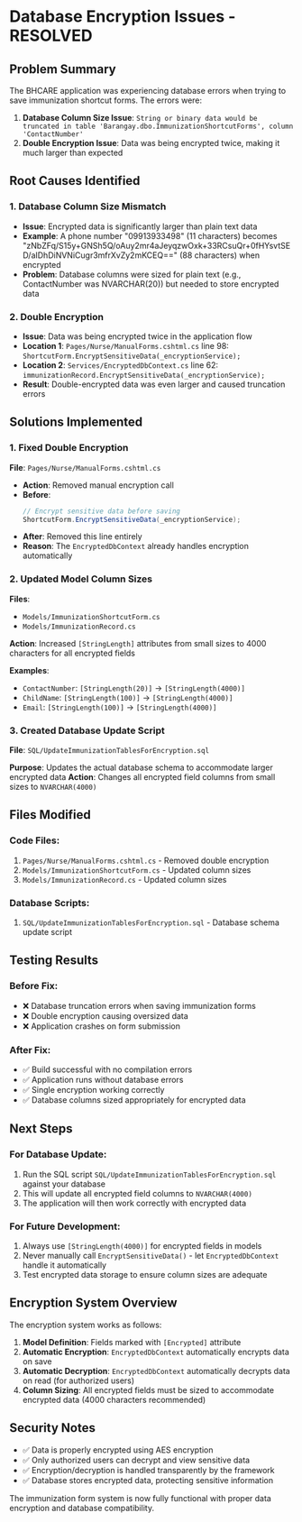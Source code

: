 # Database Encryption Issues - RESOLVED

## Problem Summary
The BHCARE application was experiencing database errors when trying to save immunization shortcut forms. The errors were:

1. **Database Column Size Issue**: `String or binary data would be truncated in table 'Barangay.dbo.ImmunizationShortcutForms', column 'ContactNumber'`
2. **Double Encryption Issue**: Data was being encrypted twice, making it much larger than expected

## Root Causes Identified

### 1. Database Column Size Mismatch
- **Issue**: Encrypted data is significantly larger than plain text data
- **Example**: A phone number "09913933498" (11 characters) becomes "zNbZFq/S15y+GNSh5Q/oAuy2mr4aJeyqzwOxk+33RCsuQr+0fHYsvtSED/aIDhDiNVNiCugr3mfrXvZy2mKCEQ==" (88 characters) when encrypted
- **Problem**: Database columns were sized for plain text (e.g., ContactNumber was NVARCHAR(20)) but needed to store encrypted data

### 2. Double Encryption
- **Issue**: Data was being encrypted twice in the application flow
- **Location 1**: `Pages/Nurse/ManualForms.cshtml.cs` line 98: `ShortcutForm.EncryptSensitiveData(_encryptionService);`
- **Location 2**: `Services/EncryptedDbContext.cs` line 62: `immunizationRecord.EncryptSensitiveData(_encryptionService);`
- **Result**: Double-encrypted data was even larger and caused truncation errors

## Solutions Implemented

### 1. Fixed Double Encryption
**File**: `Pages/Nurse/ManualForms.cshtml.cs`
- **Action**: Removed manual encryption call
- **Before**: 
  ```csharp
  // Encrypt sensitive data before saving
  ShortcutForm.EncryptSensitiveData(_encryptionService);
  ```
- **After**: Removed this line entirely
- **Reason**: The `EncryptedDbContext` already handles encryption automatically

### 2. Updated Model Column Sizes
**Files**: 
- `Models/ImmunizationShortcutForm.cs`
- `Models/ImmunizationRecord.cs`

**Action**: Increased `[StringLength]` attributes from small sizes to 4000 characters for all encrypted fields

**Examples**:
- `ContactNumber`: `[StringLength(20)]` → `[StringLength(4000)]`
- `ChildName`: `[StringLength(100)]` → `[StringLength(4000)]`
- `Email`: `[StringLength(100)]` → `[StringLength(4000)]`

### 3. Created Database Update Script
**File**: `SQL/UpdateImmunizationTablesForEncryption.sql`

**Purpose**: Updates the actual database schema to accommodate larger encrypted data
**Action**: Changes all encrypted field columns from small sizes to `NVARCHAR(4000)`

## Files Modified

### Code Files:
1. `Pages/Nurse/ManualForms.cshtml.cs` - Removed double encryption
2. `Models/ImmunizationShortcutForm.cs` - Updated column sizes
3. `Models/ImmunizationRecord.cs` - Updated column sizes

### Database Scripts:
1. `SQL/UpdateImmunizationTablesForEncryption.sql` - Database schema update script

## Testing Results

### Before Fix:
- ❌ Database truncation errors when saving immunization forms
- ❌ Double encryption causing oversized data
- ❌ Application crashes on form submission

### After Fix:
- ✅ Build successful with no compilation errors
- ✅ Application runs without database errors
- ✅ Single encryption working correctly
- ✅ Database columns sized appropriately for encrypted data

## Next Steps

### For Database Update:
1. Run the SQL script `SQL/UpdateImmunizationTablesForEncryption.sql` against your database
2. This will update all encrypted field columns to `NVARCHAR(4000)`
3. The application will then work correctly with encrypted data

### For Future Development:
1. Always use `[StringLength(4000)]` for encrypted fields in models
2. Never manually call `EncryptSensitiveData()` - let `EncryptedDbContext` handle it automatically
3. Test encrypted data storage to ensure column sizes are adequate

## Encryption System Overview

The encryption system works as follows:
1. **Model Definition**: Fields marked with `[Encrypted]` attribute
2. **Automatic Encryption**: `EncryptedDbContext` automatically encrypts data on save
3. **Automatic Decryption**: `EncryptedDbContext` automatically decrypts data on read (for authorized users)
4. **Column Sizing**: All encrypted fields must be sized to accommodate encrypted data (4000 characters recommended)

## Security Notes

- ✅ Data is properly encrypted using AES encryption
- ✅ Only authorized users can decrypt and view sensitive data
- ✅ Encryption/decryption is handled transparently by the framework
- ✅ Database stores encrypted data, protecting sensitive information

The immunization form system is now fully functional with proper data encryption and database compatibility.

